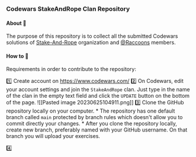 ### Codewars StakeAndRope Clan Repository

#### About 🔖
The purpose of this repository is to collect all the submitted Codewars solutions of [Stake-And-Rope](https://github.com/Stake-And-Rope) organization and [@Raccoons](https://github.com/orgs/Stake-And-Rope/teams/raccoons) members.

#### How to 📖
Requirements in order to contribute to the repository:

:one: Create account on https://www.codewars.com/
:two: On Codewars, edit your account settings and join the `StakeAndRope` clan. Just type in the name of the clan in the empty text field and click the `UPDATE` button on the bottom of the page.
![[Pasted image 20230625104911.png]]
:three: Clone the GitHub repository locally on your computer.
	* The repository has one default branch called `main` protected by branch rules which doesn't allow you to commit directly your changes.
	* After you clone the repository locally, create new branch, preferably named with your GitHub username. On that branch you will upload your exercises.

:four: